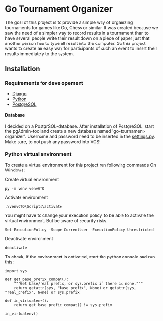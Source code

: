 # Go Tournament Organizer

The goal of this project is to provide a simple way of organizing tournaments for games like Go, Chess or similar. 
It was created because we saw the need of a simpler way to record results in a tournament than to have several people write their result down on a piece of paper just that another person has to type all result into the computer. 
So this project wants to create an easy way for participants of such an event to insert their results immediately to the system.

## Installation
### Requirements for developement
* [Django](https://docs.djangoproject.com/en/4.0/topics/install/#installing-official-release)
* [Python](https://www.python.org/downloads/)
* [PostgreSQL](https://www.postgresql.org/download/)

#### Database
I decided on a PostgrSQL-database. 
After installation of PostgreSQL, start the pgAdmin-tool and create a new database named 'go-tournament-organizer'.
Username and password need to be inserted in the [settings.py](/go_tournament_organizer/go_tournament_organizer/settings.py).
Make sure, to not push any password into VCS!

### Python virtual environment
To create a virtual environment for this project run following commands
On Windows:

Create virtual environment
```
py -m venv venvGTO
```

Activate environment
```
.\venvGTO\Scripts\activate
```
You might have to change your execution policy, to be able to activate the virtual environment.
But be aware of security risks.
```
Set-ExecutionPolicy -Scope CurrentUser -ExecutionPolicy Unrestricted
```

Deactivate environment
```
deactivate
```

To check, if the environment is activated, start the python console and run this:

```
import sys

def get_base_prefix_compat():
    """Get base/real prefix, or sys.prefix if there is none."""
    return getattr(sys, "base_prefix", None) or getattr(sys, "real_prefix", None) or sys.prefix

def in_virtualenv():
    return get_base_prefix_compat() != sys.prefix

in_virtualenv()
```